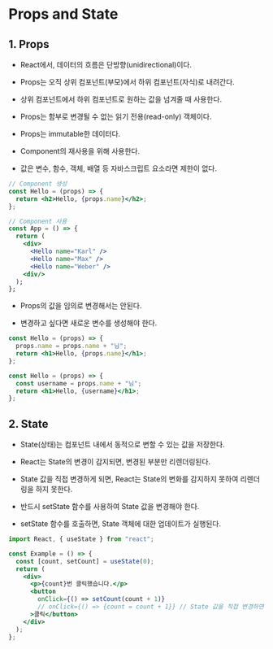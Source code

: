 # Props and State

## 1. Props

- React에서, 데이터의 흐름은 단방향(unidirectional)이다.

- Props는 오직 상위 컴포넌트(부모)에서 하위 컴포넌트(자식)로 내려간다.

- 상위 컴포넌트에서 하위 컴포넌트로 원하는 값을 넘겨줄 때 사용한다.

- Props는 함부로 변경될 수 없는 읽기 전용(read-only) 객체이다.

- Props는 immutable한 데이터다.

- Component의 재사용을 위해 사용한다.

- 값은 변수, 함수, 객체, 배열 등 자바스크립트 요소라면 제한이 없다.

```jsx
// Component 생성
const Hello = (props) => {
  return <h2>Hello, {props.name}</h2>;
};

// Component 사용
const App = () => {
  return (
    <div>
      <Hello name="Karl" />
      <Hello name="Max" />
      <Hello name="Weber" />
    <div/>
  );
};
```

- Props의 값을 임의로 변경해서는 안된다.

- 변경하고 싶다면 새로운 변수를 생성해야 한다.

```jsx
const Hello = (props) => {
  props.name = props.name + "님";
  return <h1>Hello, {props.name}</h1>;
};

const Hello = (props) => {
  const username = props.name + "님";
  return <h1>Hello, {username}</h1>;
};
```

## 2. State

- State(상태)는 컴포넌트 내에서 동적으로 변할 수 있는 값을 저장한다.

- React는 State의 변경이 감지되면, 변경된 부분만 리렌더링된다.

- State 값을 직접 변경하게 되면, React는 State의 변화를 감지하지 못하여 리렌더링을 하지 못한다.

- 반드시 setState 함수를 사용하여 State 값을 변경해야 한다.

- setState 함수를 호출하면, State 객체에 대한 업데이트가 실행된다.

```jsx
import React, { useState } from "react";

const Example = () => {
  const [count, setCount] = useState(0);
  return (
    <div>
      <p>{count}번 클릭했습니다.</p>
      <button
        onClick={() => setCount(count + 1)}
        // onClick={() => {count = count + 1}} // State 값을 직접 변경하면 안된다.
      >클릭</button>
    </div>
  );
};
```